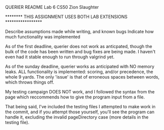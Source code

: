 QUERIER README
Lab 6 CS50
Zion Slaughter

******** THIS ASSIGNMENT USES BOTH LAB EXTENSIONS *****************

Describe assumptions made while writing, and known bugs
Indicate how much functionality was implemented

As of the first deadline, querier does not work as anticpated, though
the bulk of the code has been written and bug fixes are being made.
I haven't even had it stable enough to run through valgrind yet.

As of the sunday deadline, querier works as anticipated with NO
memory leaks. ALL functionality is implemented: scoring, and/or precedence,
the whole 9 yards. The only 'issue' is that of erroneous spaces between
words, which throws things off.

My testing campaign DOES NOT work, and I followed the syntax from the
page which reccommends how to give the program input from a file.

That being said, I've included the testing files I attempted to make work
in the commit, and if you attempt those yourself, you'll see the program can
handle it, excluding the invalid pageDirectory case (more details in the
testing file).


